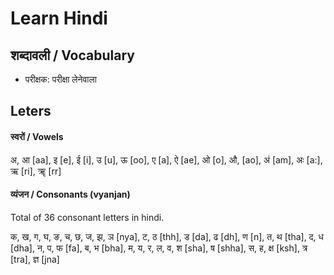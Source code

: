 # Learn Hindi

## शब्दावली / Vocabulary

- परीक्षक: परीक्षा लेनेवाला

## Leters

#### स्वरों / Vowels

अ, आ [aa], इ [e], ई [i], उ [u], ऊ [oo], ए [a], ऐ [ae], ओ [o], औ, [ao], अं [am], अः [a:], ऋ [ri], ॠ [rr]

#### व्यंजन / Consonants (vyanjan)

Total of 36 consonant letters in hindi.

क, ख, ग, घ, ङ, च, छ, ज, झ, ञ [nya], ट, ठ [thh], ड [da], ढ [dh], ण [n], त, थ [tha], द, ध [dha], न, प, फ [fa], ब, भ [bha], म, य, र, ल, व, श [sha], ष [shha], स, ह, क्ष [ksh], त्र [tra], ज्ञ [jna]
